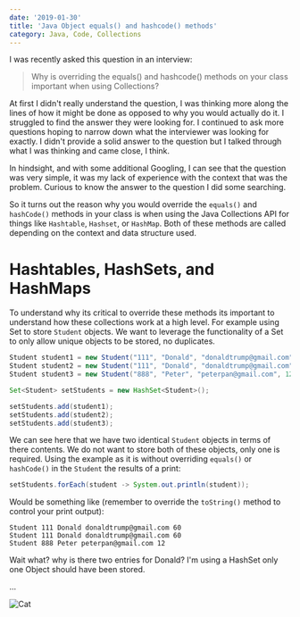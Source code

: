 ```yaml
---
date: '2019-01-30'
title: 'Java Object equals() and hashcode() methods'
category: Java, Code, Collections
---
```


I was recently asked this question in an interview:

> Why is overriding the equals() and hashcode() methods on your class important when using Collections?

At first I didn't really understand the question, I was thinking more along the
lines of how it might be done as opposed to why you would actually do it. I
struggled to find the answer they were looking for. I continued to ask more
questions hoping to narrow down what the interviewer was looking for exactly. I
didn't provide a solid answer to the question but I talked through what I was
thinking and came close, I think.

In hindsight, and with some additional Googling, I can see
that the question was very simple, it was my lack of experience with the
context that was the problem. Curious to know the answer to the question I did
some searching.

So it turns out the reason why you would override the `equals()` and
`hashCode()` methods in your class is when using the Java Collections API for
things like `Hashtable`, `Hashset`, or `HashMap`. Both of
these methods are called depending on the context and data structure used.

# Hashtables, HashSets, and HashMaps

To understand why its critical to override these methods its important to
understand how these collections work at a high level. For example using Set to
store `Student` objects. We want to leverage the functionality of a Set to only allow unique objects to be stored, no duplicates.

```java
Student student1 = new Student("111", "Donald", "donaldtrump@gmail.com", 60);
Student student2 = new Student("111", "Donald", "donaldtrump@gmail.com", 60);
Student student3 = new Student("888", "Peter", "peterpan@gmail.com", 12);

Set<Student> setStudents = new HashSet<Student>();

setStudents.add(student1);
setStudents.add(student2);
setStudents.add(student3);
```

We can see here that we have two identical `Student` objects in terms of there
contents. We do not want to store both of these objects, only one is required.
Using the example as it is without overriding `equals()` or `hashCode()` in the
`Student` the results of a print:

```java
setStudents.forEach(student -> System.out.println(student));
```

Would be something like (remember to override the `toString()` method to control
your print output):

```
Student 111 Donald donaldtrump@gmail.com 60
Student 111 Donald donaldtrump@gmail.com 60
Student 888 Peter peterpan@gmail.com 12
```

Wait what? why is there two entries for Donald? I'm using a HashSet only one Object should have been stored.

...

![Cat](https://media.giphy.com/media/JIX9t2j0ZTN9S/giphy.gif)
